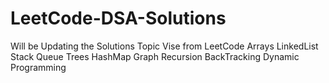 # LeetCode-DSA-Solutions

Will be Updating the Solutions Topic Vise from LeetCode 
Arrays
LinkedList
Stack 
Queue
Trees
HashMap
Graph
Recursion
BackTracking
Dynamic Programming 
